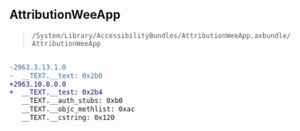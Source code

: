 ## AttributionWeeApp

> `/System/Library/AccessibilityBundles/AttributionWeeApp.axbundle/AttributionWeeApp`

```diff

-2963.3.13.1.0
-  __TEXT.__text: 0x2b0
+2963.10.8.0.0
+  __TEXT.__text: 0x2b4
   __TEXT.__auth_stubs: 0xb0
   __TEXT.__objc_methlist: 0xac
   __TEXT.__cstring: 0x120

```
